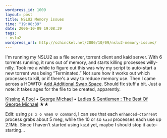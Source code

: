 ```yaml
--- 
wordpress_id: 1009
layout: post
title: NSLU2 Memory issues
time: "19:08:39"
date: 2006-10-09 19:08:39
tags: 
- nslu2
wordpress_url: http://schinckel.net/2006/10/09/nslu2-memory-issues/
---
```

I'm running my NSLU2 as a file server, torrent client and kaid server. With 6 torrents running, it runs out of memory, and starts killing processes willy-nilly. Took me a while to figure out this was why my script to auto-start a new torrent was being “Terminated.” Not sure how it works out which processes to kill, or if there's a way to reduce memory use. Then I came across a HOWTO: [Add Additional Swap Space][1]. Should fix stuff a bit. Just a note: it takes ages for the file to be created, apparently. 

[Kissing A Fool][2] • [George Michael][3] • [Ladies & Gentlemen : The Best Of George Michael][4] ★★

Edit: using `ps x o %mem 0 command`, I can see that each `enhanced-ctorrent` process grabs about 5 meg, while the 10 or so `kaid` processes each use up 2.1Mb. Since I haven't started using `kaid` yet, maybe I should stop it auto-starting... 

   [1]: http://www.nslu2-linux.org/wiki/HowTo/AddAdditionalSwapSpace
   [2]: http://phobos.apple.com/WebObjects/MZSearch.woa/wa/advancedSearchResults?songTerm=Kissing+A+Fool&artistTerm=George+Michael
   [3]: http://phobos.apple.com/WebObjects/MZSearch.woa/wa/advancedSearchResults?artistTerm=George+Michael
   [4]: http://phobos.apple.com/WebObjects/MZSearch.woa/wa/advancedSearchResults?albumTerm=Ladies+&+Gentlemen+:+The+Best+Of+George+Michael&artistTerm=George+Michael

